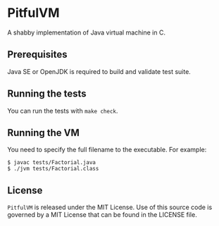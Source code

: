 # PitfulVM

A shabby implementation of Java virtual machine in C.

## Prerequisites

Java SE or OpenJDK is required to build and validate test suite.

## Running the tests

You can run the tests with `make check`.

## Running the VM

You need to specify the full filename to the executable. For example:
```shell
$ javac tests/Factorial.java
$ ./jvm tests/Factorial.class
```

## License

`PitfulVM` is released under the MIT License. Use of this source code is
governed by a MIT License that can be found in the LICENSE file.

